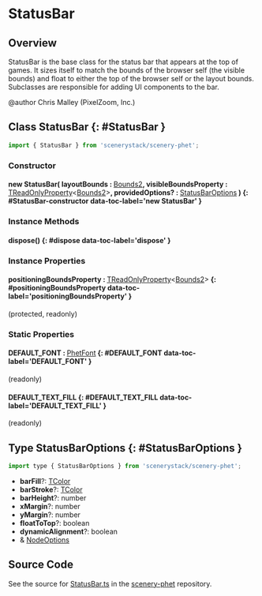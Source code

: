 # StatusBar

## Overview

StatusBar is the base class for the status bar that appears at the top of games. It sizes itself to match the bounds
of the browser self (the visible bounds) and float to either the top of the browser self or the layout bounds.
Subclasses are responsible for adding UI components to the bar.

@author Chris Malley (PixelZoom, Inc.)

## Class StatusBar {: #StatusBar }


```js
import { StatusBar } from 'scenerystack/scenery-phet';
```
### Constructor

#### new StatusBar( layoutBounds : <span style="font-weight: 400;">[Bounds2](../dot/Bounds2.md)</span>, visibleBoundsProperty : <span style="font-weight: 400;">[TReadOnlyProperty](../axon/TReadOnlyProperty.md)&lt;[Bounds2](../dot/Bounds2.md)&gt;</span>, providedOptions? : <span style="font-weight: 400;">[StatusBarOptions](../scenery-phet/StatusBar.md#StatusBarOptions)</span> ) {: #StatusBar-constructor data-toc-label='new StatusBar' }

### Instance Methods

#### dispose() {: #dispose data-toc-label='dispose' }

### Instance Properties

#### positioningBoundsProperty : <span style="font-weight: 400;">[TReadOnlyProperty](../axon/TReadOnlyProperty.md)&lt;[Bounds2](../dot/Bounds2.md)&gt;</span> {: #positioningBoundsProperty data-toc-label='positioningBoundsProperty' }

(protected, readonly)

### Static Properties

#### DEFAULT_FONT : <span style="font-weight: 400;">[PhetFont](../scenery-phet/PhetFont.md)</span> {: #DEFAULT_FONT data-toc-label='DEFAULT_FONT' }

(readonly)

#### DEFAULT_TEXT_FILL {: #DEFAULT_TEXT_FILL data-toc-label='DEFAULT_TEXT_FILL' }

(readonly)



## Type StatusBarOptions {: #StatusBarOptions }


```js
import type { StatusBarOptions } from 'scenerystack/scenery-phet';
```


- **barFill**?: [TColor](../scenery/TColor.md)
- **barStroke**?: [TColor](../scenery/TColor.md)
- **barHeight**?: <span style="color: hsla(calc(var(--md-hue) + 180deg),80%,40%,1);">number</span>
- **xMargin**?: <span style="color: hsla(calc(var(--md-hue) + 180deg),80%,40%,1);">number</span>
- **yMargin**?: <span style="color: hsla(calc(var(--md-hue) + 180deg),80%,40%,1);">number</span>
- **floatToTop**?: <span style="color: hsla(calc(var(--md-hue) + 180deg),80%,40%,1);">boolean</span>
- **dynamicAlignment**?: <span style="color: hsla(calc(var(--md-hue) + 180deg),80%,40%,1);">boolean</span>
- &amp; [NodeOptions](../scenery/Node.md#NodeOptions)




## Source Code

See the source for [StatusBar.ts](https://github.com/phetsims/scenery-phet/blob/main/js/StatusBar.ts) in the [scenery-phet](https://github.com/phetsims/scenery-phet) repository.
